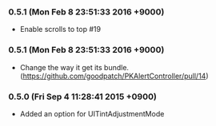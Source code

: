 ### 0.5.1 (Mon Feb 8 23:51:33 2016 +9000)

- Enable scrolls to top #19

### 0.5.1 (Mon Feb 8 23:51:33 2016 +9000)

- Change the way it get its bundle. (https://github.com/goodpatch/PKAlertController/pull/14)

### 0.5.0 (Fri Sep 4 11:28:41 2015 +0900)

- Added an option for UITintAdjustmentMode
